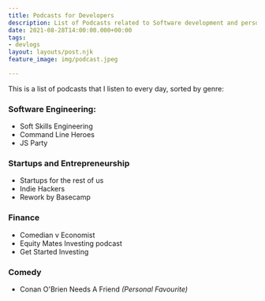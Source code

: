 ```yaml
---
title: Podcasts for Developers
description: List of Podcasts related to Software development and personal finances.
date: 2021-08-28T14:00:00.000+00:00
tags:
- devlogs
layout: layouts/post.njk
feature_image: img/podcast.jpeg

---
```

This is a list of podcasts that I listen to every day, sorted by genre:

### Software Engineering:

*  Soft Skills Engineering
* Command Line Heroes
* JS Party

### Startups and Entrepreneurship

* Startups for the rest of us
* Indie Hackers
* Rework by Basecamp

### Finance

* Comedian v Economist
* Equity Mates Investing podcast
* Get Started Investing

### Comedy

* Conan O'Brien Needs A Friend _(Personal Favourite)_